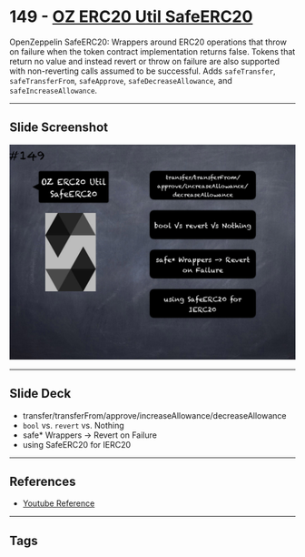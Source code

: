 # 149 - [OZ ERC20 Util SafeERC20](OZ%20ERC20%20Util%20SafeERC20.md)
OpenZeppelin SafeERC20: Wrappers around ERC20 operations that throw on failure when the token contract implementation returns false. Tokens that return no value and instead revert or throw on failure are also supported with non-reverting calls assumed to be successful. Adds `safeTransfer`, `safeTransferFrom`, `safeApprove`, `safeDecreaseAllowance`, and `safeIncreaseAllowance`.

___
## Slide Screenshot
![149.png](../images/solidity201/149.png)
___
## Slide Deck
- transfer/transferFrom/approve/increaseAllowance/decreaseAllowance
- `bool` vs. `revert` vs. Nothing
- safe* Wrappers -> Revert on Failure
- using SafeERC20 for IERC20
___
## References
- [Youtube Reference](https://youtu.be/C0zBhTgppLQ?t=1111)
___
## Tags